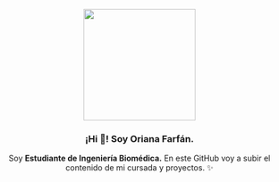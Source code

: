 <p align="center" width="300">
   <img align="center" width="200" src="https://i.pinimg.com/originals/76/f6/75/76f675a861c5a5d13edff7490d97af16.gif" />
   <h3 align="center">¡Hi 👋! Soy Oriana Farfán. </h3>
</p>

<p align="center">Soy <strong>Estudiante de Ingeniería Biomédica.</strong> En este GitHub voy a subir el contenido de mi cursada y proyectos. ✨<br />
